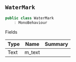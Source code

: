 ## `WaterMark`

```csharp
public class WaterMark
    : MonoBehaviour

```

Fields

| Type | Name | Summary | 
| --- | --- | --- | 
| Text | m_text |  | 


